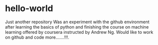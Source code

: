 # hello-world
Just another repository
Was an experiment with the github environment after learning the basics of python and finishing the course on machine learning offered by coursera instructed by Andrew Ng. Would like to work on github and code more.......!!!.
